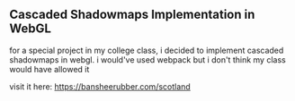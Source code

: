 ## Cascaded Shadowmaps Implementation in WebGL
for a special project in my college class, i decided to implement cascaded shadowmaps in webgl. i would've used webpack but i don't think my class would have allowed it

visit it here: https://bansheerubber.com/scotland